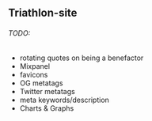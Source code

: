 ## Triathlon-site

###### TODO:
- rotating quotes on being a benefactor
- Mixpanel
- favicons
- OG metatags
- Twitter metatags
- meta keywords/description
- Charts & Graphs
